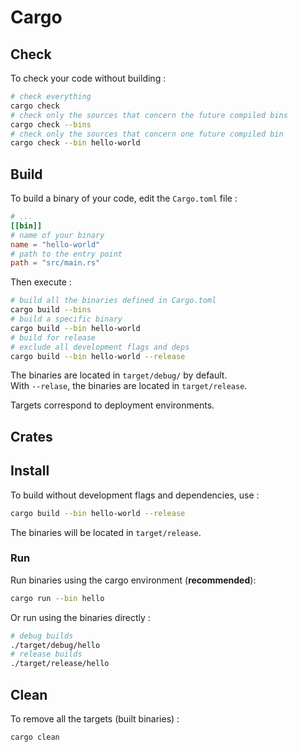 # Cargo

## Check

To check your code without building :

```sh
# check everything
cargo check
# check only the sources that concern the future compiled bins
cargo check --bins
# check only the sources that concern one future compiled bin
cargo check --bin hello-world
```

## Build

To build a binary of your code, edit the `Cargo.toml` file :

```toml
# ...
[[bin]]
# name of your binary
name = "hello-world"
# path to the entry point
path = "src/main.rs"
```

Then execute :

```sh
# build all the binaries defined in Cargo.toml
cargo build --bins
# build a specific binary
cargo build --bin hello-world
# build for release
# exclude all development flags and deps
cargo build --bin hello-world --release
```

The binaries are located in `target/debug/` by default.  
With `--relase`, the binaries are located in `target/release`.

Targets correspond to deployment environments.  

## Crates



## Install

To build without development flags and dependencies, use :

```sh
cargo build --bin hello-world --release
```

The binaries will be located in `target/release`.

### Run

Run binaries using the cargo environment (**recommended**):

```sh
cargo run --bin hello
```

Or run using the binaries directly :

```sh
# debug builds
./target/debug/hello
# release builds
./target/release/hello
```

## Clean

To remove all the targets (built binaries) :

````sh
cargo clean
````

